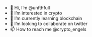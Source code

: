 - 👋 Hi, I’m @unfthfull
- 👀 I’m interested in crypto
- 🌱 I’m currently learning blockchain
- 💞️ I’m looking to collaborate on twitter
- 📫 How to reach me @crypto_engels

<!---
unfthfull/unfthfull is a ✨ special ✨ repository because its `README.md` (this file) appears on your GitHub profile.
You can click the Preview link to take a look at your changes.
--->
